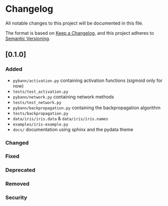 # Changelog
All notable changes to this project will be documented in this file.

The format is based on [Keep a Changelog](https://keepachangelog.com/en/1.0.0/),
and this project adheres to [Semantic Versioning](https://semver.org/spec/v2.0.0.html).

## [0.1.0]

### Added

- `pybann/activation.py` containing activation functions (sigmoid only for now)
- `tests/test_activation.py`
- `pybann/network.py` containing network methods
- `tests/test_network.py`
- `pybann/backpropagation.py` containing the backpropagation algorithm
- `tests/backpropagation.py`
- `data/iris/iris.data` & `data/iris/iris.names`
- `examples/iris-example.py`
- `docs/` documentation using sphinx and the pydata theme

### Changed

### Fixed

### Deprecated

### Removed

### Security